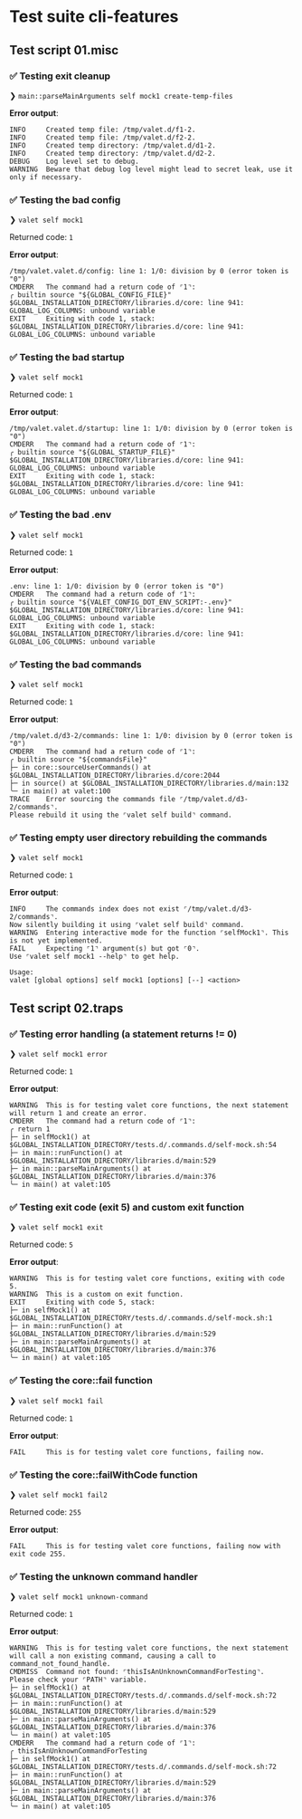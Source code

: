 # Test suite cli-features

## Test script 01.misc

### ✅ Testing exit cleanup

❯ `main::parseMainArguments self mock1 create-temp-files`

**Error output**:

```text
INFO     Created temp file: /tmp/valet.d/f1-2.
INFO     Created temp file: /tmp/valet.d/f2-2.
INFO     Created temp directory: /tmp/valet.d/d1-2.
INFO     Created temp directory: /tmp/valet.d/d2-2.
DEBUG    Log level set to debug.
WARNING  Beware that debug log level might lead to secret leak, use it only if necessary.
```

### ✅ Testing the bad config

❯ `valet self mock1`

Returned code: `1`

**Error output**:

```text
/tmp/valet.valet.d/config: line 1: 1/0: division by 0 (error token is "0")
CMDERR   The command had a return code of ⌜1⌝:
╭ builtin source "${GLOBAL_CONFIG_FILE}"
$GLOBAL_INSTALLATION_DIRECTORY/libraries.d/core: line 941: GLOBAL_LOG_COLUMNS: unbound variable
EXIT     Exiting with code 1, stack:
$GLOBAL_INSTALLATION_DIRECTORY/libraries.d/core: line 941: GLOBAL_LOG_COLUMNS: unbound variable
```

### ✅ Testing the bad startup

❯ `valet self mock1`

Returned code: `1`

**Error output**:

```text
/tmp/valet.valet.d/startup: line 1: 1/0: division by 0 (error token is "0")
CMDERR   The command had a return code of ⌜1⌝:
╭ builtin source "${GLOBAL_STARTUP_FILE}"
$GLOBAL_INSTALLATION_DIRECTORY/libraries.d/core: line 941: GLOBAL_LOG_COLUMNS: unbound variable
EXIT     Exiting with code 1, stack:
$GLOBAL_INSTALLATION_DIRECTORY/libraries.d/core: line 941: GLOBAL_LOG_COLUMNS: unbound variable
```

### ✅ Testing the bad .env

❯ `valet self mock1`

Returned code: `1`

**Error output**:

```text
.env: line 1: 1/0: division by 0 (error token is "0")
CMDERR   The command had a return code of ⌜1⌝:
╭ builtin source "${VALET_CONFIG_DOT_ENV_SCRIPT:-.env}"
$GLOBAL_INSTALLATION_DIRECTORY/libraries.d/core: line 941: GLOBAL_LOG_COLUMNS: unbound variable
EXIT     Exiting with code 1, stack:
$GLOBAL_INSTALLATION_DIRECTORY/libraries.d/core: line 941: GLOBAL_LOG_COLUMNS: unbound variable
```

### ✅ Testing the bad commands

❯ `valet self mock1`

Returned code: `1`

**Error output**:

```text
/tmp/valet.d/d3-2/commands: line 1: 1/0: division by 0 (error token is "0")
CMDERR   The command had a return code of ⌜1⌝:
╭ builtin source "${commandsFile}"
├─ in core::sourceUserCommands() at $GLOBAL_INSTALLATION_DIRECTORY/libraries.d/core:2044
├─ in source() at $GLOBAL_INSTALLATION_DIRECTORY/libraries.d/main:132
╰─ in main() at valet:100
TRACE    Error sourcing the commands file ⌜/tmp/valet.d/d3-2/commands⌝.
Please rebuild it using the ⌜valet self build⌝ command.
```

### ✅ Testing empty user directory rebuilding the commands

❯ `valet self mock1`

Returned code: `1`

**Error output**:

```text
INFO     The commands index does not exist ⌜/tmp/valet.d/d3-2/commands⌝.
Now silently building it using ⌜valet self build⌝ command.
WARNING  Entering interactive mode for the function ⌜selfMock1⌝. This is not yet implemented.
FAIL     Expecting ⌜1⌝ argument(s) but got ⌜0⌝.
Use ⌜valet self mock1 --help⌝ to get help.

Usage:
valet [global options] self mock1 [options] [--] <action>
```

## Test script 02.traps

### ✅ Testing error handling (a statement returns != 0)

❯ `valet self mock1 error`

Returned code: `1`

**Error output**:

```text
WARNING  This is for testing valet core functions, the next statement will return 1 and create an error.
CMDERR   The command had a return code of ⌜1⌝:
╭ return 1
├─ in selfMock1() at $GLOBAL_INSTALLATION_DIRECTORY/tests.d/.commands.d/self-mock.sh:54
├─ in main::runFunction() at $GLOBAL_INSTALLATION_DIRECTORY/libraries.d/main:529
├─ in main::parseMainArguments() at $GLOBAL_INSTALLATION_DIRECTORY/libraries.d/main:376
╰─ in main() at valet:105
```

### ✅ Testing exit code (exit 5) and custom exit function

❯ `valet self mock1 exit`

Returned code: `5`

**Error output**:

```text
WARNING  This is for testing valet core functions, exiting with code 5.
WARNING  This is a custom on exit function.
EXIT     Exiting with code 5, stack:
├─ in selfMock1() at $GLOBAL_INSTALLATION_DIRECTORY/tests.d/.commands.d/self-mock.sh:1
├─ in main::runFunction() at $GLOBAL_INSTALLATION_DIRECTORY/libraries.d/main:529
├─ in main::parseMainArguments() at $GLOBAL_INSTALLATION_DIRECTORY/libraries.d/main:376
╰─ in main() at valet:105
```

### ✅ Testing the core::fail function

❯ `valet self mock1 fail`

Returned code: `1`

**Error output**:

```text
FAIL     This is for testing valet core functions, failing now.
```

### ✅ Testing the core::failWithCode function

❯ `valet self mock1 fail2`

Returned code: `255`

**Error output**:

```text
FAIL     This is for testing valet core functions, failing now with exit code 255.
```

### ✅ Testing the unknown command handler

❯ `valet self mock1 unknown-command`

Returned code: `1`

**Error output**:

```text
WARNING  This is for testing valet core functions, the next statement will call a non existing command, causing a call to command_not_found_handle.
CMDMISS  Command not found: ⌜thisIsAnUnknownCommandForTesting⌝.
Please check your ⌜PATH⌝ variable.
├─ in selfMock1() at $GLOBAL_INSTALLATION_DIRECTORY/tests.d/.commands.d/self-mock.sh:72
├─ in main::runFunction() at $GLOBAL_INSTALLATION_DIRECTORY/libraries.d/main:529
├─ in main::parseMainArguments() at $GLOBAL_INSTALLATION_DIRECTORY/libraries.d/main:376
╰─ in main() at valet:105
CMDERR   The command had a return code of ⌜1⌝:
╭ thisIsAnUnknownCommandForTesting
├─ in selfMock1() at $GLOBAL_INSTALLATION_DIRECTORY/tests.d/.commands.d/self-mock.sh:72
├─ in main::runFunction() at $GLOBAL_INSTALLATION_DIRECTORY/libraries.d/main:529
├─ in main::parseMainArguments() at $GLOBAL_INSTALLATION_DIRECTORY/libraries.d/main:376
╰─ in main() at valet:105
```

